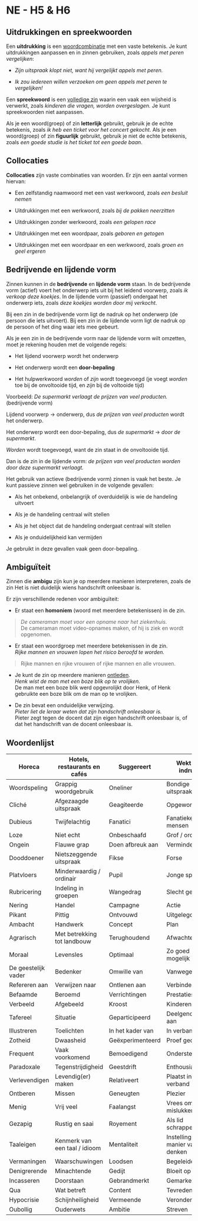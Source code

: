 # NE - H5 & H6

## Uitdrukkingen en spreekwoorden

Een **uitdrukking** is een <u>woordcombinatie</u> met een vaste betekenis. Je kunt uitdrukkingen aanpassen en in zinnen gebruiken, zoals *appels met peren vergelijken*:

- *Zijn uitspraak klopt niet, want hij vergelijkt appels met peren.*

- *Ik zou iedereen willen verzoeken om geen appels met peren te vergelijken!*

Een **spreekwoord** is een <u>volledige zin</u> waarin een vaak een wijsheid is verwerkt, zoals *kinderen die vragen, worden overgeslagen.* Je kunt spreekwoorden niet aanpassen.

Als je een woord(groep) of zin **letterlijk** gebruikt, gebruik je de echte betekenis, zoals *ik heb een ticket voor het concert gekocht*. Als je een woord(groep) of zin **figuurlijk** gebruikt, gebruik je niet de echte betekenis, zoals *een goede studie is het ticket tot een goede baan*.

## Collocaties

**Collocaties** zijn vaste combinaties van woorden. Er zijn een aantal vormen hiervan:

- Een zelfstandig naamwoord met een vast werkwoord, zoals *een besluit nemen*

- Uitdrukkingen met een werkwoord, zoals *bij de pakken neerzitten*

- Uitdrukkingen zonder werkwoord, zoals *een gelopen race*

- Uitdrukkingen met een woordpaar, zoals *geboren en getogen*

- Uitdrukkingen met een woordpaar en een werkwoord, zoals *groen en geel ergeren*

## Bedrijvende en lijdende vorm

Zinnen kunnen in de **bedrijvende** en **lijdende vorm** staan. In de bedrijvende vorm (actief) voert het onderwerp iets uit bij het leidend voorwerp, zoals *ik verkoop deze koekjes*. In de lijdende vorm (passief) ondergaat het onderwerp iets, zoals *deze koekjes worden door mij verkocht*.

Bij een zin in de bedrijvende vorm ligt de nadruk op het onderwerp (de persoon die iets uitvoert). Bij een zin in de lijdende vorm ligt de nadruk op de persoon of het ding waar iets mee gebeurt.

Als je een zin in de bedrijvende vorm naar de lijdende vorm wilt omzetten, moet je rekening houden met de volgende regels:

- Het lijdend voorwerp wordt het onderwerp

- Het onderwerp wordt een **door-bepaling**

- Het hulpwerkwoord *worden* of *zijn* wordt toegevoegd (je voegt *worden* toe bij de onvoltooide tijd, en *zijn* bij de voltooide tijd)

Voorbeeld: *De supermarkt verlaagt de prijzen van veel producten.* (bedrijvende vorm)

Lijdend voorwerp → onderwerp, dus *de prijzen van veel producten* wordt het onderwerp.

Het onderwerp wordt een door-bepaling, dus *de supermarkt* → *door de supermarkt*.

*Worden* wordt toegevoegd, want de zin staat in de onvoltooide tijd.

Dan is de zin in de lijdende vorm: *de prijzen van veel producten worden door deze supermarkt verlaagt.*

Het gebruik van actieve (bedrijvende vorm) zinnen is vaak het beste. Je kunt passieve zinnen wel gebruiken in de volgende gevallen:

- Als het onbekend, onbelangrijk of overduidelijk is wie de handeling uitvoert

- Als je de handeling centraal wilt stellen

- Als je het object dat de handeling ondergaat centraal wilt stellen

- Als je onduidelijkheid kan vermijden

Je gebruikt in deze gevallen vaak geen door-bepaling.

## Ambiguïteit

Zinnen die **ambigu** zijn kun je op meerdere manieren interpreteren, zoals de zin Het is niet duidelijk wiens handschrift onleesbaar is.

Er zijn verschillende redenen voor ambiguïteit:

- Er staat een **homoniem** (woord met meerdere betekenissen) in de zin.

> *De cameraman moet voor een opname naar het ziekenhuis.*  
> De cameraman moet video-opnames maken, of hij is ziek en wordt opgenomen.

- Er staat een woordgroep met meerdere betekenissen in de zin.  
  *Rijke mannen en vrouwen lopen het risico beroofd te worden.*

> Rijke mannen en rijke vrouwen of rijke mannen en alle vrouwen.

- Je kunt de zin op meerdere manieren <u>ontleden</u>.  
  *Henk wist de man met een boze blik op te vrolijken.*  
  De man met een boze blik werd opgevrolijkt door Henk, of Henk gebruikte een boze blik om de man op te vrolijken.

- De zin bevat een onduidelijke verwijzing.  
  *Pieter liet de leraar weten dat zijn handschrift onleesbaar is.*  
  Pieter zegt tegen de docent dat zijn eigen handschrift onleesbaar is, of dat het handschrift van de docent onleesbaar is.

## Woordenlijst

| Horeca | Hotels, restaurants en cafés | Suggereert | Wekt de indruk |
|----|----|----|----|
| Woordspeling | Grappig woordgebruik | Oneliner | Bondige uitspraak |
| Cliché | Afgezaagde uitspraak | Geagiteerde | Opgewonden |
| Dubieus | Twijfelachtig | Fanatici | Fanatieke mensen |
| Loze | Niet echt | Onbeschaafd | Grof / ordinair |
| Ongein | Flauwe grap | Doen afbreuk aan | Verminderen |
| Dooddoener | Nietszeggende uitspraak | Fikse | Forse |
| Platvloers | Minderwaardig / ordinair | Pupil | Jonge speler |
| Rubricering | Indeling in groepen | Wangedrag | Slecht gedrag |
| Nering | Handel | Campagne | Actie |
| Pikant | Pittig | Ontvouwd | Uitgelegd |
| Ambacht | Handwerk | Concept | Plan |
| Agrarisch | Met betrekking tot landbouw | Terughoudend | Afwachtend |
| Moraal | Levensles | Optimaal | Zo goed mogelijk |
| De geestelijk vader | Bedenker | Omwille van | Vanwege |
| Refereren aan | Verwijzen naar | Ontlenen aan | Verbinden aan |
| Befaamde | Beroemd | Verrichtingen | Prestaties |
| Verbeeld | Afgebeeld | Kroost | Kinderen |
| Tafereel | Situatie | Geparticipeerd | Deelgenomen aan |
| Illustreren | Toelichten | In het kader van | In verband met |
| Zotheid | Dwaasheid | Geëxperimenteerd | Proef gedaan |
| Frequent | Vaak voorkomend | Bemoedigend | Ondersteunend |
| Paradoxale | Tegenstrijdigheid | Geestdrift | Enthousiasme |
| Verlevendigen | Levendig(er) maken | Relativeert | Plaatst in verband |
| Ontberen | Missen | Geneugten | Plezier |
| Menig | Vrij veel | Faalangst | Vrees om te mislukken |
| Gezapig | Rustig en saai | Royement | Als lid schrappen |
| Taaleigen | Kenmerk van een taal / idioom | Mentaliteit | Instelling / manier van denken |
| Vermaningen | Waarschuwingen | Loodsen | Begeleiden |
| Denigrerende | Minachtende | Gedijt | Bloeit op |
| Incasseren | Doorstaan | Gebrandmerkt | Gemarkeerd |
| Qua | Wat betreft | Content | Tevreden |
| Hypocrisie | Schijnheiligheid | Vermeende | Veronderstelde |
| Oubollig | Ouderwets | Ambitie | Streven |
